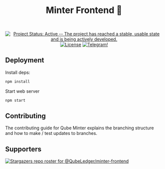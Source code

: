 <div align="center">
  <h1> Minter Frontend 🧊 </h1>
  <br/>
  
  [![Project Status: Active -- The project has reached a stable, usable
  state and is being actively
  developed.](https://img.shields.io/badge/repo%20status-Active-green.svg?style=flat-square)](https://www.repostatus.org/#active)
  [![License](https://img.shields.io/badge/License-Apache_2.0-blue.svg)](https://opensource.org/licenses/Apache-2.0)
  [![Telegram!](https://patrolavia.github.io/telegram-badge/follow.png)](https://t.me/QubeLedger)
</div>

## Deployment 

Install deps:

```bash
npm install
```

Start web server

```bash
npm start
```

## Contributing
The contributing guide for Qube Minter explains the branching structure and how to make / test updates to branches.

## Supporters

[![Stargazers repo roster for @QubeLedger/minter-frontend](https://reporoster.com/stars/QubeLedger/minter-frontend)](https://github.com/QubeLedger/minter-frontend)